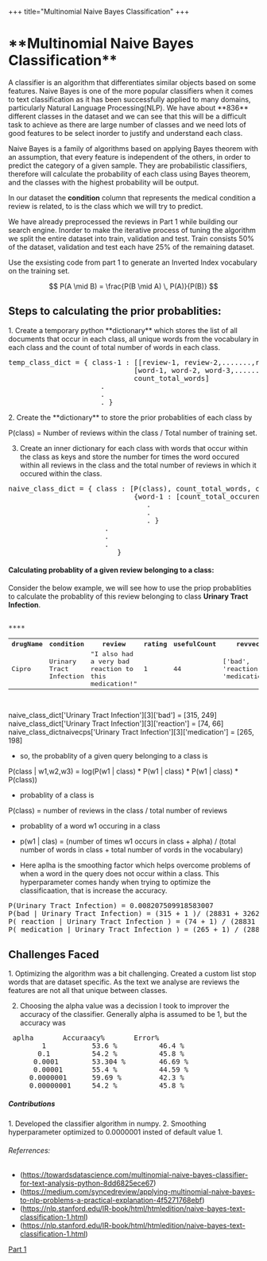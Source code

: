 +++
title="Multinomial Naive Bayes Classification"
+++
<h1>**Multinomial Naive Bayes Classification**</h1>
<body>
A classifier is an algorithm that differentiates similar objects based on some features. Naive Bayes is one of the more popular classifiers 
when it comes to text classification as it has been successfully applied to many domains, particularly Natural Language Processing(NLP).
We have about **836** different classes in the dataset and we can see that this will be a difficult 
task to achieve as there are large number of classes and we need lots of good features to be select inorder to justify and understand each
class.

<script type="text/javascript" src="https://cdnjs.cloudflare.com/ajax/libs/mathjax/2.7.1/MathJax.js?config=TeX-AMS-MML_HTMLorMML">
</script>

Naive Bayes is a family of algorithms based on applying Bayes theorem with an assumption, that every feature is independent of the others,
in order to predict the category of a given sample. They are probabilistic classifiers, therefore will calculate the probability of each 
class using Bayes theorem, and the classes with the highest probability will be output.

In our dataset the **condition** column that represents the medical condition a review is related, to is the class which we will try to predict.

We have already preprocessed the reviews in Part 1 while building our search engine.
Inorder to make the iterative process of tuning the algorithm we split the entire dataset into train, validation and test. Train consists 50% of the dataset, validation and test each have 25% of the remaining dataset.

Use the exsisting code from part 1 to generate an Inverted Index vocabulary on the training set.

$$ P(A \mid B) = \frac{P(B \mid A) \, P(A)}{P(B)} $$
</body>

<h2>Steps to calculating the prior probablities:</h2>
<body>
1. Create a temporary python **dictionary** which stores the list of all documents that occur in each class, all unique words from the vocabulary in each class and the count of total number of words in each class.
<pre>
temp_class_dict = { class-1 : [[review-1, review-2,.......,review-n], 
                              [word-1, word-2, word-3,.......,word-n], 
                              count_total_words]
                      .
                      .
                      . }
</pre>
2. Create the **dictionary** to store the prior probablities of each class by
<p>
  P(class) = Number of reviews within the class / Total number of training set.
</p>
  
3. Create an inner dictionary for each class with words that occur within the class as keys and store the number for times the word occured within all reviews in the class and the total number of reviews in which it occured within the class.
<pre>
naive_class_dict = { class : [P(class), count_total_words, count_unique_words,
                              {word-1 : [count_total_occurence, count_review_occurrence]
                                 .
                                 .
                                 . }
                       .
                       .
                       .
                          }
</pre> 

<h4>Calculating probablity of a given review belonging to a class:</h4>

Consider the below example, we will see how to use the priop probablities to calculate the probablity of this review belonging to 
class **Urinary Tract Infection**.

<pre>

<table>
  <tr>**<th>drugName</th> <th>condition</th>	                                   <th>review</th>	                 <th>rating</th>	<th>usefulCount</th> 	        <th>revvec</th>	           <th>revID</th>**</tr>

<tr><td>Cipro</td> 	<td>Urinary Tract Infection</td>	<td>"I also had a very bad reaction to this medication!"</td>	<td>1</td>		<td>44</td>	<td>['bad', 'reaction', 'medication']</td> <td>109180</td></tr>

</table>
</pre>
naive_class_dict['Urinary Tract Infection'][3]['bad'] = [315, 249]
naive_class_dict['Urinary Tract Infection'][3]['reaction'] = [74, 66]
naive_class_dictnaivecps['Urinary Tract Infection'][3]['medication'] = [265, 198]

* so, the probablity of a given query belonging to a class is

P(class | w1,w2,w3) = log(P(w1 | class) * P(w1 | class) * P(w1 | class) * P(class))

* probablity of a class is

P(class) = number of reviews in the class / total number of reviews

* probablity of a word w1 occuring in a class

* p(w1 | clas) = (number of times w1 occurs in class + alpha) / (total number of words in class + total number of vords in the vocabulary)

* Here aplha is the smoothing factor which helps overcome problems of when a word in the query does not occur within a class.
This hyperparameter comes handy when trying to optimize the classificaation, that is increase the accuracy.

<pre>
P(Urinary Tract Infection) = 0.008207509918583007
P(bad | Urinary Tract Infection) = (315 + 1 )/ (28831 + 32622) = -4.376021118875437
P( reaction | Urinary Tract Infection ) = (74 + 1) / (28831 + 32622) =  -7.295332487596864
P( medication | Urinary Tract Infection ) = (265 + 1) / (28831 + 32622) =  -9.66062970253546
</pre>
</body>

<h2>Challenges Faced</h2>
<body>
1. Optimizing the algorithm was a bit challenging. Created a custom list stop words that are dataset specific. As the text we analyse are reviews the features are not all that unique between classes.

2. Choosing the alpha value was a decission I took to improver the accuracy of the classifier. Generally alpha is assumed to be 1, but the accuracy was 
<pre> aplha       Accuraacy%       Error% </b>
        1           53.6 %          46.4 %</b>
       0.1          54.2 %          45.8 %</b>
      0.0001        53.304 %        46.69 %</b>
      0.00001       55.4 %          44.59 %</b>
     0.0000001      59.69 %         42.3 %</b>
     0.00000001     54.2 %          45.8 %</b>
</pre>
</body>

<h5>Contributions</h5>
1. Developed the classifier algorithm in numpy.
2. Smoothing hyperparameter optimized to 0.0000001 insted of default value 1.

<h6>Referrences:</h6>

* (https://towardsdatascience.com/multinomial-naive-bayes-classifier-for-text-analysis-python-8dd6825ece67)
* (https://medium.com/syncedreview/applying-multinomial-naive-bayes-to-nlp-problems-a-practical-explanation-4f5271768ebf)
* (https://nlp.stanford.edu/IR-book/html/htmledition/naive-bayes-text-classification-1.html)
* (https://nlp.stanford.edu/IR-book/html/htmledition/naive-bayes-text-classification-1.html)


[Part 1](https://sananara-aryabhata.netlify.com/post/first_search_engine/)
        
